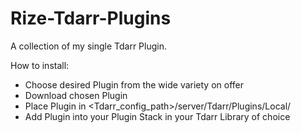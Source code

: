 # Rize-Tdarr-Plugins

A collection of my single Tdarr Plugin.

How to install:
- Choose desired Plugin from the wide variety on offer
- Download chosen Plugin
- Place Plugin in <Tdarr_config_path>/server/Tdarr/Plugins/Local/
- Add Plugin into your Plugin Stack in your Tdarr Library of choice
